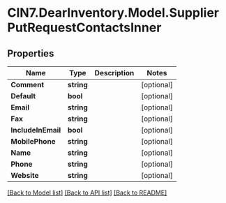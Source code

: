 # CIN7.DearInventory.Model.SupplierPutRequestContactsInner

## Properties

| Name               | Type       | Description | Notes      |
| ------------------ | ---------- | ----------- | ---------- |
| **Comment**        | **string** |             | [optional] |
| **Default**        | **bool**   |             | [optional] |
| **Email**          | **string** |             | [optional] |
| **Fax**            | **string** |             | [optional] |
| **IncludeInEmail** | **bool**   |             | [optional] |
| **MobilePhone**    | **string** |             | [optional] |
| **Name**           | **string** |             | [optional] |
| **Phone**          | **string** |             | [optional] |
| **Website**        | **string** |             | [optional] |

[[Back to Model list]](../README.md#documentation-for-models) [[Back to API list]](../README.md#documentation-for-api-endpoints) [[Back to README]](../README.md)
